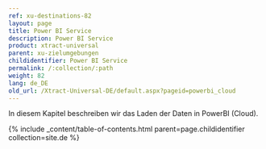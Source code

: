 ```yaml
---
ref: xu-destinations-82
layout: page
title: Power BI Service
description: Power BI Service
product: xtract-universal
parent: xu-zielumgebungen
childidentifier: Power BI Service
permalink: /:collection/:path
weight: 82
lang: de_DE
old_url: /Xtract-Universal-DE/default.aspx?pageid=powerbi_cloud
---
```


In diesem Kapitel beschreiben wir das Laden der Daten in PowerBI (Cloud).  

{% include _content/table-of-contents.html parent=page.childidentifier collection=site.de %}